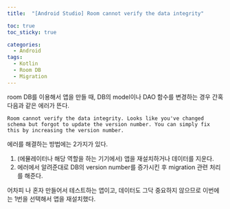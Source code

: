 ```yaml
---
title:  "[Android Studio] Room cannot verify the data integrity"

toc: true
toc_sticky: true

categories:
  - Android
tags:
  - Kotlin
  - Room DB
  - Migration
---
```


room DB를 이용해서 앱을 만들 때, DB의 model이나 DAO 함수를 변경하는 경우 간혹 다음과 같은 에러가 뜬다.  

```Room cannot verify the data integrity. Looks like you've changed schema but forgot to update the version number. You can simply fix this by increasing the version number.```

에러를 해결하는 방법에는 2가지가 있다.

1. (에뮬레이터나 해당 역할을 하는 기기에서) 앱을 재설치하거나 데이터를 지운다.
2. 에러에서 알려준대로 DB의 version number를 증가시킨 후 migration 관련 처리를 해준다.

어차피 나 혼자 만들어서 테스트하는 앱이고, 데이터도 그닥 중요하지 않으므로 이번에는 1번을 선택해서 앱을 재설치했다.
